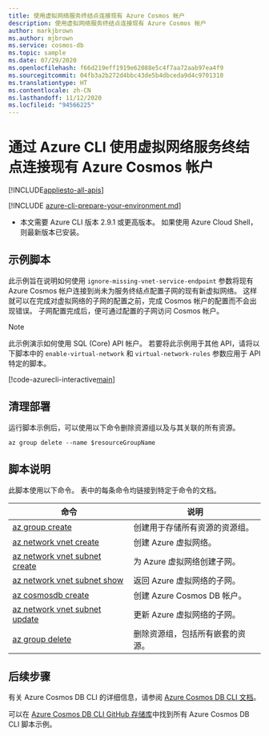 ```yaml
---
title: 使用虚拟网络服务终结点连接现有 Azure Cosmos 帐户
description: 使用虚拟网络服务终结点连接现有 Azure Cosmos 帐户
author: markjbrown
ms.author: mjbrown
ms.service: cosmos-db
ms.topic: sample
ms.date: 07/29/2020
ms.openlocfilehash: f66d219eff1919e62088e5c4f7aa72aab97ea4f9
ms.sourcegitcommit: 04fb3a2b272d4bbc43de5b4dbceda9d4c9701310
ms.translationtype: HT
ms.contentlocale: zh-CN
ms.lasthandoff: 11/12/2020
ms.locfileid: "94566225"
---
```

# <a name="connect-an-existing-azure-cosmos-account-with-virtual-network-service-endpoints-using-azure-cli"></a>通过 Azure CLI 使用虚拟网络服务终结点连接现有 Azure Cosmos 帐户
[!INCLUDE[appliesto-all-apis](../../../includes/appliesto-all-apis.md)]

[!INCLUDE [azure-cli-prepare-your-environment.md](../../../../../includes/azure-cli-prepare-your-environment.md)]

- 本文需要 Azure CLI 版本 2.9.1 或更高版本。 如果使用 Azure Cloud Shell，则最新版本已安装。

## <a name="sample-script"></a>示例脚本

此示例旨在说明如何使用 `ignore-missing-vnet-service-endpoint` 参数将现有 Azure Cosmos 帐户连接到尚未为服务终结点配置子网的现有新虚拟网络。 这样就可以在完成对虚拟网络的子网的配置之前，完成 Cosmos 帐户的配置而不会出现错误。 子网配置完成后，便可通过配置的子网访问 Cosmos 帐户。

> [!NOTE]
> 此示例演示如何使用 SQL (Core) API 帐户。 若要将此示例用于其他 API，请将以下脚本中的 `enable-virtual-network` 和 `virtual-network-rules` 参数应用于 API 特定的脚本。

[!code-azurecli-interactive[main](../../../../../cli_scripts/cosmosdb/common/service-endpoints-ignore-missing-vnet.sh "Create an Azure Cosmos account with service endpoints.")]

## <a name="clean-up-deployment"></a>清理部署

运行脚本示例后，可以使用以下命令删除资源组以及与其关联的所有资源。

```azurecli-interactive
az group delete --name $resourceGroupName
```

## <a name="script-explanation"></a>脚本说明

此脚本使用以下命令。 表中的每条命令均链接到特定于命令的文档。

| 命令 | 说明 |
|---|---|
| [az group create](/cli/azure/group#az-group-create) | 创建用于存储所有资源的资源组。 |
| [az network vnet create](/cli/azure/network/vnet#az-network-vnet-create) | 创建 Azure 虚拟网络。 |
| [az network vnet subnet create](/cli/azure/network/vnet/subnet#az-network-vnet-subnet-create) | 为 Azure 虚拟网络创建子网。 |
| [az network vnet subnet show](/cli/azure/network/vnet/subnet#az-network-vnet-subnet-show) | 返回 Azure 虚拟网络的子网。 |
| [az cosmosdb create](/cli/azure/cosmosdb#az-cosmosdb-create) | 创建 Azure Cosmos DB 帐户。 |
| [az network vnet subnet update](/cli/azure/network/vnet/subnet#az-network-vnet-subnet-update) | 更新 Azure 虚拟网络的子网。 |
| [az group delete](/cli/azure/resource#az-resource-delete) | 删除资源组，包括所有嵌套的资源。 |

## <a name="next-steps"></a>后续步骤

有关 Azure Cosmos DB CLI 的详细信息，请参阅 [Azure Cosmos DB CLI 文档](/cli/azure/cosmosdb)。

可以在 [Azure Cosmos DB CLI GitHub 存储库](https://github.com/Azure-Samples/azure-cli-samples/tree/master/cosmosdb)中找到所有 Azure Cosmos DB CLI 脚本示例。
